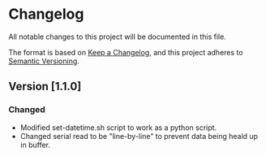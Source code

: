 # Changelog

All notable changes to this project will be documented in this file.

The format is based on [Keep a Changelog](https://keepachangelog.com/en/1.0.0/), and this project adheres to [Semantic Versioning](https://semver.org/spec/v2.0.0.html).

## Version [1.1.0]

### Changed
- Modified set-datetime.sh script to work as a python script.
- Changed serial read to be "line-by-line" to prevent data being heald up in buffer.

